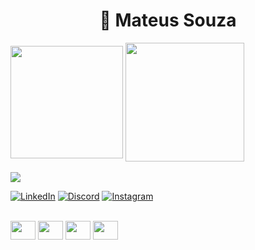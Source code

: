 
<div>
 <h1 align="center">🌱 Mateus Souza</h1>
</div>
 
<div>
  <img align="center" height="180em"  src="https://github-readme-stats.vercel.app/api?username=MateusSouzadel&show_icons=true&theme=codeSTACKr"&include_all_commits=true&count_private=true/>
  <img align="center" height="190em"  src="https://github-readme-stats.vercel.app/api/top-langs/?username=MateusSouzadel&htrue&theme=codeSTACKr"/>
</div>

<div><br>
  <img src="https://www.imagensanimadas.com/data/media/134/linha-divisoria-imagem-animada-0097.gif"/>
</div>


[![LinkedIn](https://img.shields.io/badge/LinkedIn-09131b?style=for-the-badge&logo=linkedin&logoColor=0000)](https://www.linkedin.com/in/mateus-souza-3a311a179/)
[![Discord](https://img.shields.io/badge/Discord-09131b?style=for-the-badge&logo=discord&logoColor=0000)](https://www.discord.com/in/SEUUSERNAME/)
[![Instagram](https://img.shields.io/badge/Instagram-09131b?style=for-the-badge&logo=instagram&logoColor=0000)](https://www.instagram.com/m.souzadl/)


<div><br>
 <img align="center" height="30" width="40" src="https://cdn.jsdelivr.net/gh/devicons/devicon/icons/css3/css3-original.svg"/>
 <img align="center" height="30" width="40" src="https://cdn.jsdelivr.net/gh/devicons/devicon/icons/html5/html5-original.svg">
 <img align="center" height="30" width="40" src="https://cdn.jsdelivr.net/gh/devicons/devicon/icons/python/python-original.svg">
 <img align="center" height="30" width="40" src="https://cdn.jsdelivr.net/gh/devicons/devicon/icons/javascript/javascript-original.svg">
</div>

                                                                                                                                        
